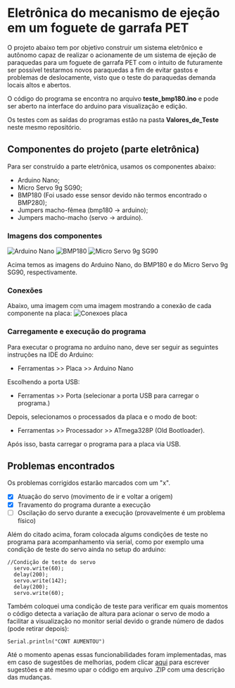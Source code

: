 # Eletrônica do mecanismo de ejeção em um foguete de garrafa PET
O projeto abaixo tem por objetivo construir um sistema eletrônico e autônomo capaz de realizar  o acionamente de um sistema de ejeção de paraquedas para um foguete de garrafa PET com o intuito de futuramente ser possível testarmos novos paraquedas a fim de evitar gastos e problemas de deslocamente, visto que o teste do paraquedas demanda locais altos e abertos.

O código do programa se encontra no arquivo **teste_bmp180.ino** e pode ser aberto na interface do arduino para visualização e edição.

Os testes com as saídas do programas estão na pasta **Valores_de_Teste** neste mesmo repositório.

## Componentes do projeto (parte eletrônica)
Para ser construído a parte eletrônica, usamos os componentes abaixo:

- Arduino Nano;
- Micro Servo 9g SG90;
- BMP180 (Foi usado esse sensor devido não termos encontrado o BMP280);
- Jumpers macho-fêmea (bmp180 -> arduino);
- Jumpers macho-macho (servo -> arduino).

### Imagens dos componentes
![Arduino Nano](Imagens_componentes/arduino_nano.png)
![BMP180](Imagens_componentes/bmp180_novo.png)
![Micro Servo 9g SG90](Imagens_componentes/servo.png)

Acima temos as imagens do Arduino Nano, do BMP180 e do Micro Servo 9g SG90, respectivamente.

### Conexões
Abaixo, uma imagem com uma imagem mostrando a conexão de cada componente na placa:
![Conexoes placa](Imagens_componentes/conexao.png)

### Carregamente e execução do programa
Para executar o programa no arduíno nano, deve ser seguir as seguintes instruções na IDE do Arduino:
- Ferramentas >> Placa >> Arduino Nano

Escolhendo a porta USB:
- Ferramentas >> Porta (selecionar a porta USB para carregar o programa.)

Depois, selecionamos o processados da placa e o modo de boot:
- Ferramentas >> Processador >> ATmega328P (Old Bootloader).

Após isso, basta carregar o programa para a placa via USB.

## Problemas encontrados
Os problemas corrigidos estarão marcados com um "x".
- [x] Atuação do servo (movimento de ir e voltar a origem)
- [x] Travamento do programa durante a execução
- [ ] Oscilação do servo durante a execução (provavelmente é um problema físico)

Além do citado acima, foram colocada algums condições de teste no programa para acompanhamento via serial, como por exemplo uma condição de teste do servo ainda no setup do arduino:
```Arduino
//Condição de teste do servo
  servo.write(60);
  delay(200);
  servo.write(142);
  delay(200);
  servo.write(60);
```
Também coloquei uma condição de teste para verificar em quais momentos o código detecta a variação de altura para acionar o servo de modo a facilitar a visualização no monitor serial devido o grande número de dados (pode retirar depois):

  ```Arduino 
  Serial.println("CONT AUMENTOU")
  ```

Até o momento apenas essas funcionabilidades foram implementadas, mas em caso de sugestões de melhorias, podem clicar [aqui](mailto:paiva.neto.067@ufrn.edu.br) para escrever sugestões e até mesmo upar o código em arquivo .ZIP com uma descrição das mudanças.